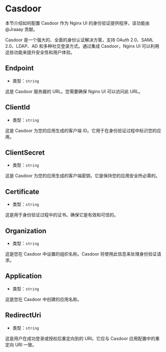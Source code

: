 # Casdoor
本节介绍如何配置 Casdoor 作为 Nginx UI 的身份验证提供程序，该功能由 @Jraaay 贡献。

Casdoor 是一个强大的、全面的身份认证解决方案，支持 OAuth 2.0、SAML 2.0、LDAP、AD 和多种社交登录方式。通过集成 Casdoor，Nginx UI 可以利用这些功能来提升安全性和用户体验。

## Endpoint
- 类型：`string`

这是 Casdoor 服务器的 URL。您需要确保 Nginx UI 可以访问此 URL。

## ClientId
- 类型：`string`

这是 Casdoor 为您的应用生成的客户端 ID。它用于在身份验证过程中标识您的应用。

## ClientSecret
- 类型：`string`

这是 Casdoor 为您的应用生成的客户端密钥。它是保持您的应用安全所必需的。

## Certificate
- 类型：`string`

这是用于身份验证过程中的证书。确保它是有效和可信的。

## Organization
- 类型：`string`

这是您在 Casdoor 中设置的组织名称。Casdoor 将使用此信息来处理身份验证请求。

## Application
- 类型：`string`

这是您在 Casdoor 中创建的应用名称。

## RedirectUri
- 类型：`string`

这是用户在成功登录或授权后重定向到的 URI。它应与 Casdoor 应用配置中的重定向 URI 一致。

